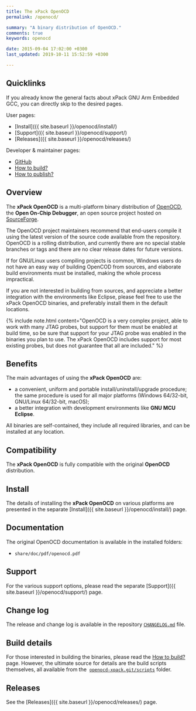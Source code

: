 ```yaml
---
title: The xPack OpenOCD
permalink: /openocd/

summary: "A binary distribution of OpenOCD."
comments: true
keywords: openocd

date: 2015-09-04 17:02:00 +0300
last_updated: 2019-10-11 15:52:59 +0300

---
```


## Quicklinks

If you already know the general facts about xPack GNU Arm Embedded GCC, you can 
directly skip to the desired pages.

User pages:

- [Install]({{ site.baseurl }}/openocd/install/)
- [Support]({{ site.baseurl }}/openocd/support/)
- [Releases]({{ site.baseurl }}/openocd/releases/)

Developer & maintainer pages:

- [GitHub](https://github.com/xpack-dev-tools/openocd-xpack)
- [How to build?](https://github.com/xpack-dev-tools/openocd-xpack/blob/xpack/README-BUILD.md)
- [How to publish?](https://github.com/xpack-dev-tools/openocd-xpack/blob/xpack/README-PUBLISH.md)

## Overview

The **xPack OpenOCD** is a multi-platform binary distribution of 
[OpenOCD](http://openocd.org), the **Open On-Chip Debugger**, 
an open source project hosted on 
[SourceForge](https://sourceforge.net/projects/openocd/).

The OpenOCD project maintainers recommend that end-users 
compile it using the latest version of the source code available from 
the repository. OpenOCD is a rolling distribution, and currently 
there are no special stable branches or tags 
and there are no clear release dates for future versions. 

If for GNU/Linux users compiling projects is common, Windows users do not 
have an easy way of building OpenCOD from sources, and elaborate build
environments must be installed, making the whole process impractical.

If you are not interested in building from sources, and appreciate a 
better integration with the environments like Eclipse, please feel free to use 
the xPack OpenOCD binaries, and preferably install them in the default 
locations.

{% include note.html content="OpenOCD is a very complex project, able 
to work with many JTAG probes, but support for them must be enabled 
at build time, so be sure that support for your JTAG probe was 
enabled in the binaries you plan to use. The xPack OpenOCD includes 
support for most existing probes, but does not guarantee that all are 
included." %}

## Benefits

The main advantages of using the **xPack OpenOCD** are:

- a convenient, uniform and portable install/uninstall/upgrade procedure;
  the same procedure is used for all major 
  platforms (Windows 64/32-bit, GNU/Linux 64/32-bit, macOS);
- a better integration with development environments 
  like **GNU MCU Eclipse**.

All binaries are self-contained, they include all required libraries,
and can be installed at any location.

## Compatibility

The **xPack OpenOCD** is fully compatible with the original **OpenOCD** 
distribution.

## Install

The details of installing the **xPack OpenOCD** on various platforms are 
presented in the separate 
[Install]({{ site.baseurl }}/openocd/install/) page.

## Documentation

The original OpenOCD documentation is available in the installed folders:

- `share/doc/pdf/openocd.pdf`

## Support

For the various support options, please read the separate 
[Support]({{ site.baseurl }}/openocd/support/) page.

## Change log

The release and change log is available in the repository
[`CHANGELOG.md`](https://github.com/xpack-dev-tools/openocd-xpack/blob/xpack/CHANGELOG.md) file.

## Build details

For those interested in building the binaries, please read the 
[How to build?](https://github.com/xpack-dev-tools/openocd-xpack/blob/xpack/README-BUILD.md)
page. 
However, the ultimate source for details are the build scripts themselves, 
all available from the 
[`openocd-xpack.git/scripts`](https://github.com/xpack-dev-tools/openocd-xpack/tree/xpack/scripts/)
folder.

## Releases

See the [Releases]({{ site.baseurl }}/openocd/releases/) page.

